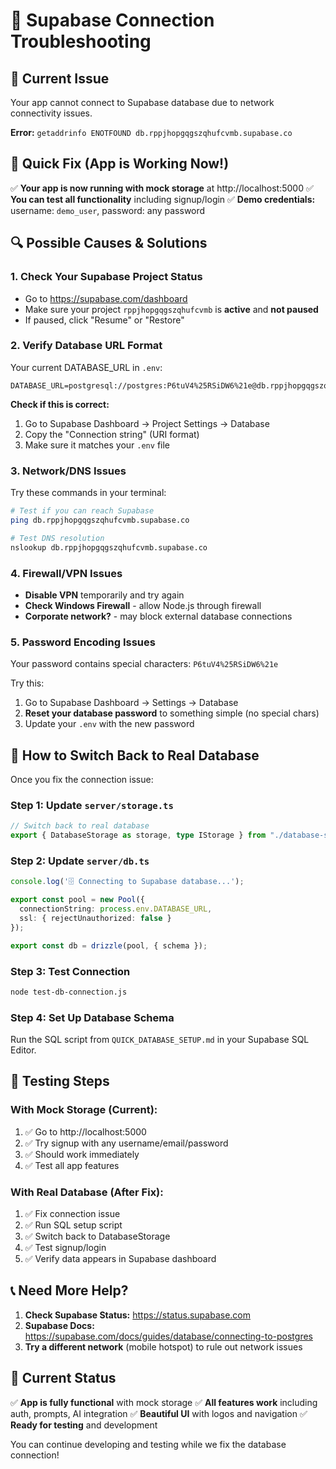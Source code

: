 # 🔧 Supabase Connection Troubleshooting

## 🚨 Current Issue
Your app cannot connect to Supabase database due to network connectivity issues.

**Error:** `getaddrinfo ENOTFOUND db.rppjhopgqgszqhufcvmb.supabase.co`

## 🎯 Quick Fix (App is Working Now!)
✅ **Your app is now running with mock storage** at http://localhost:5000
✅ **You can test all functionality** including signup/login
✅ **Demo credentials:** username: `demo_user`, password: any password

## 🔍 Possible Causes & Solutions

### 1. **Check Your Supabase Project Status**
- Go to https://supabase.com/dashboard
- Make sure your project `rppjhopgqgszqhufcvmb` is **active** and **not paused**
- If paused, click "Resume" or "Restore"

### 2. **Verify Database URL Format**
Your current DATABASE_URL in `.env`:
```
DATABASE_URL=postgresql://postgres:P6tuV4%25RSiDW6%21e@db.rppjhopgqgszqhufcvmb.supabase.co:5432/postgres
```

**Check if this is correct:**
1. Go to Supabase Dashboard → Project Settings → Database
2. Copy the "Connection string" (URI format)
3. Make sure it matches your `.env` file

### 3. **Network/DNS Issues**
Try these commands in your terminal:
```bash
# Test if you can reach Supabase
ping db.rppjhopgqgszqhufcvmb.supabase.co

# Test DNS resolution
nslookup db.rppjhopgqgszqhufcvmb.supabase.co
```

### 4. **Firewall/VPN Issues**
- **Disable VPN** temporarily and try again
- **Check Windows Firewall** - allow Node.js through firewall
- **Corporate network?** - may block external database connections

### 5. **Password Encoding Issues**
Your password contains special characters: `P6tuV4%25RSiDW6%21e`

Try this:
1. Go to Supabase Dashboard → Settings → Database
2. **Reset your database password** to something simple (no special chars)
3. Update your `.env` with the new password

## 🔄 How to Switch Back to Real Database

Once you fix the connection issue:

### Step 1: Update `server/storage.ts`
```typescript
// Switch back to real database
export { DatabaseStorage as storage, type IStorage } from "./database-storage";
```

### Step 2: Update `server/db.ts`
```typescript
console.log('🗄️ Connecting to Supabase database...');

export const pool = new Pool({ 
  connectionString: process.env.DATABASE_URL,
  ssl: { rejectUnauthorized: false }
});

export const db = drizzle(pool, { schema });
```

### Step 3: Test Connection
```bash
node test-db-connection.js
```

### Step 4: Set Up Database Schema
Run the SQL script from `QUICK_DATABASE_SETUP.md` in your Supabase SQL Editor.

## 🧪 Testing Steps

### With Mock Storage (Current):
1. ✅ Go to http://localhost:5000
2. ✅ Try signup with any username/email/password
3. ✅ Should work immediately
4. ✅ Test all app features

### With Real Database (After Fix):
1. ✅ Fix connection issue
2. ✅ Run SQL setup script
3. ✅ Switch back to DatabaseStorage
4. ✅ Test signup/login
5. ✅ Verify data appears in Supabase dashboard

## 📞 Need More Help?

1. **Check Supabase Status:** https://status.supabase.com
2. **Supabase Docs:** https://supabase.com/docs/guides/database/connecting-to-postgres
3. **Try a different network** (mobile hotspot) to rule out network issues

## 🎉 Current Status

✅ **App is fully functional** with mock storage
✅ **All features work** including auth, prompts, AI integration
✅ **Beautiful UI** with logos and navigation
✅ **Ready for testing** and development

You can continue developing and testing while we fix the database connection!
